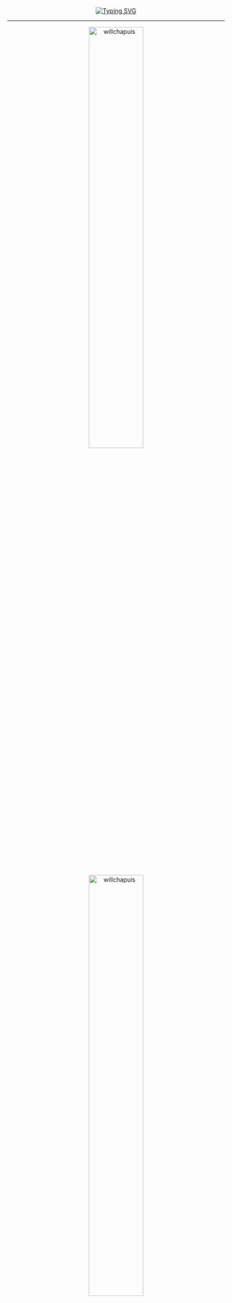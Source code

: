 <div align="center">
  <a href="https://git.io/typing-svg"><img src="https://readme-typing-svg.herokuapp.com?font=Roboto&weight=900&size=30&duration=2000&pause=1000&color=70a5fd&center=true&vCenter=true&random=false&width=435&lines=Hi+there+%F0%9F%91%8B;+I'm+William+Chapuis+%F0%9F%91%A8%F0%9F%8F%BB%E2%80%8D%F0%9F%92%BB;Back-End+Developer" alt="Typing SVG" /></a>
</div>

 <hr/>
 
<div align="center">
  <p> <img width="50%" src="https://github-readme-stats-sigma-five.vercel.app/api?username=willchapuis&count_private=true&include_all_commits=true&layout=compact&langs_count=8&hide=html,css&show_icons=true&theme=tokyonight" alt="willchapuis" /> </p>
  
  <p> <img width="50%" src="https://github-readme-streak-stats.herokuapp.com/?user=willchapuis&count_private=true&include_all_commits=true&layout=compact&langs_count=8&hide=html,css&theme=tokyonight" alt="willchapuis" /> </p>
  
  <p> <img width="50%" src="https://github-readme-stats-sigma-five.vercel.app/api/top-langs/?username=willchapuis&count_private=true&include_all_commits=true&layout=compact&langs_count=6&hide=html,css&theme=tokyonight" alt="willchapuis" /> </p>
</div>

  <hr/>

<div align="center">
  <!--<img src="https://img.shields.io/github/followers/willchapuis?label=Follow&style=social">-->
  <a href="https://www.linkedin.com/in/will-chapuis/" target="_blank"><img src="https://img.shields.io/badge/-LinkedIn-%230077B5?style=for-the-badge&logo=linkedin&logoColor=white" target="_blank"></a>
</div>

<!--
<div align="center">
  <img src="https://visitor-badge.laobi.icu/badge?page_id=willchapuis.willchapuis">
</div>
-->

<!--
<p  style="display: inline; text-align:center;"> </p> -->
<!--![AkuraDiary's github stats](https://github-readme-stats.vercel.app/api?username=willchapuis&show_icons=true&theme=tokyonight)
</br>-->

  
<!--
<div align="center">
  <img src="https://github-readme-streak-stats.herokuapp.com/?user=willchapuis&theme=tokyonight" alt="mystreak"/>
  </br>
  <img src="https://github-readme-stats.vercel.app/api/top-langs/?username=willchapuis&langs_count=10&theme=tokyonight" alt="willchapuis :: Top Langs" />
    <a href="https://github.com/williamchapuis">
  <img height="150em" src="https://github-readme-stats.vercel.app/api?username=williamchapuis&show_icons=true&theme=merko&include_all_commits=true&count_private=true"/>
  <img height="150em" src="https://github-readme-stats.vercel.app/api/top-langs/?username=williamchapuis&layout=compact&langs_count=7&theme=merko"/>
</div>

<!--
**willchapuis/willchapuis** is a ✨ _special_ ✨ repository because its `README.md` (this file) appears on your GitHub profile.

Here are some ideas to get you started:

- 🔭 I’m currently working on ...
- 🌱 I’m currently learning ...
- 👯 I’m looking to collaborate on ...
- 🤔 I’m looking for help with ...
- 💬 Ask me about ...
- 📫 How to reach me: ...
- 😄 Pronouns: ...
- ⚡ Fun fact: ...
-->
